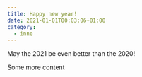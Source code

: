 ```yaml
---
title: Happy new year!
date: 2021-01-01T00:03:06+01:00
category:
  - inne
---
```

May the 2021 be even better than the 2020! <!--more-->



Some more content